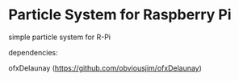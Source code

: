 Particle System for Raspberry Pi
===========

simple particle system for R-Pi

dependencies:

ofxDelaunay (https://github.com/obviousjim/ofxDelaunay)
